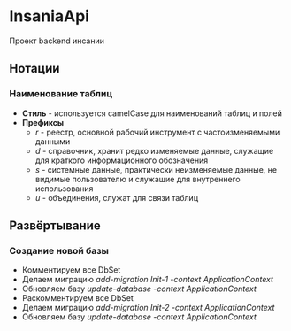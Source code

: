 # InsaniaApi
Проект backend инсании

## Нотации

### Наименование таблиц

- **Cтиль** - используется camelCase для наименований таблиц и полей
- **Префиксы**
  - *r* - реестр, основной рабочий инструмент с частоизменяемыми данными
  - *d* - справочник, хранит редко изменяемые данные, служащие для краткого информационного обозначения
  - *s* - системные данные, практически неизменяемые данные, не видимые пользователю и служащие для внутреннего использования
  - *u* - объединения, служат для связи таблиц
 
## Развёртывание

### Создание новой базы
  - Комментируем все DbSet
  - Делаем миграцию *add-migration Init-1 -context ApplicationContext*
  - Обновляем базу *update-database -context ApplicationContext*
  - Раскомментируем все DbSet
  - Делаем миграцию *add-migration Init-2 -context ApplicationContext*
  - Обновляем базу *update-database -context ApplicationContext*
